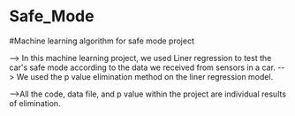 # Safe_Mode
#Machine learning algorithm for safe mode project

--> In this machine learning project,
we used Liner regression
to test the car's safe mode according to the data we received from sensors in a car.
--> We used the p value elimination method on the
liner regression model.

-->All the code, data file, and p value within the project are individual results of elimination.
